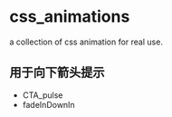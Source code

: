 # css_animations
a collection of css animation for real use.

## 用于向下箭头提示
* CTA_pulse
* fadeInDownIn
